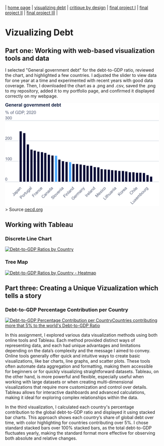 | [home page](https://adityakolpe.github.io/Data-Canvas/) | [visualizing debt](visualizing-government-debt) | [critique by design](critique-by-design) | [final project I](final-project-part-one) | [final project II](final-project-part-two) | [final project III](final-project-part-three) |

# Vizualizing Debt

## Part one: Working with web-based visualization tools and data

I selected "General government debt" for the debt-to-GDP ratio, reviewed the chart, and highlighted a few countries. I adjusted the slider to view data for one year at a time and experimented with recent years with good data coverage. Then, I downloaded the chart as a .png and .csv, saved the .png to my repository, added it to my portfolio page, and confirmed it displayed correctly on my webpage.

<img src="GDP2020.png"/>
> Source <a href="https://www.oecd.org/en/data/indicators/general-government-debt.html?oecdcontrol-3122613a85-var3=2020">oecd.org</a>

## Working with Tableau

### Discrete Line Chart

<div class='tableauPlaceholder' id='viz1730653963440' style='position: relative'><noscript><a href='#'>
  <img alt='Debt-to-GDP Ratios by Country ' src='https:&#47;&#47;public.tableau.com&#47;static&#47;images&#47;De&#47;Debt-To-GDPRatiobyCountry&#47;DiscreteLineChart&#47;1_rss.png' style='border: none' />
</a></noscript>
  <object class='tableauViz'  style='display:none;'>
  <param name='host_url' value='https%3A%2F%2Fpublic.tableau.com%2F' /> 
    <param name='embed_code_version' value='3' /> 
    <param name='site_root' value='' />
    <param name='name' value='Debt-To-GDPRatiobyCountry&#47;DiscreteLineChart' />
    <param name='tabs' value='no' />
    <param name='toolbar' value='yes' />
    <param name='static_image' value='https:&#47;&#47;public.tableau.com&#47;static&#47;images&#47;De&#47;Debt-To-GDPRatiobyCountry&#47;DiscreteLineChart&#47;1.png' /> 
    <param name='animate_transition' value='yes' />
    <param name='display_static_image' value='yes' />
    <param name='display_spinner' value='yes' />
    <param name='display_overlay' value='yes' />
    <param name='display_count' value='yes' />
    <param name='language' value='en-US' />
    <param name='filter' value='publish=yes' />
  </object></div>                
  <script type='text/javascript'>                    
    var divElement = document.getElementById('viz1730653963440');                    
    var vizElement = divElement.getElementsByTagName('object')[0];                    
    vizElement.style.width='100%';
    vizElement.style.height=(divElement.offsetWidth*0.75)+'px';                    
    var scriptElement = document.createElement('script');                    
    scriptElement.src = 'https://public.tableau.com/javascripts/api/viz_v1.js';                    
    vizElement.parentNode.insertBefore(scriptElement, vizElement);                
  </script>


### Tree Map

<div class='tableauPlaceholder' id='viz1730654339732' style='position: relative'><noscript><a href='#'><img alt='Debt-to-GDP Ratios by Country - Heatmap ' src='https:&#47;&#47;public.tableau.com&#47;static&#47;images&#47;De&#47;Debt-To-GDPRatiobyCountry-Heatmap&#47;DiscreteLineChart&#47;1_rss.png' style='border: none' /></a></noscript><object class='tableauViz'  style='display:none;'><param name='host_url' value='https%3A%2F%2Fpublic.tableau.com%2F' /> <param name='embed_code_version' value='3' /> <param name='site_root' value='' /><param name='name' value='Debt-To-GDPRatiobyCountry-Heatmap&#47;DiscreteLineChart' /><param name='tabs' value='no' /><param name='toolbar' value='yes' /><param name='static_image' value='https:&#47;&#47;public.tableau.com&#47;static&#47;images&#47;De&#47;Debt-To-GDPRatiobyCountry-Heatmap&#47;DiscreteLineChart&#47;1.png' /> <param name='animate_transition' value='yes' /><param name='display_static_image' value='yes' /><param name='display_spinner' value='yes' /><param name='display_overlay' value='yes' /><param name='display_count' value='yes' /><param name='language' value='en-US' /><param name='filter' value='publish=yes' /></object></div>
<script type='text/javascript'>                    
  var divElement = document.getElementById('viz1730654339732');                    
  var vizElement = divElement.getElementsByTagName('object')[0];                    
  vizElement.style.width='120%';
  vizElement.style.height=(divElement.offsetWidth*0.75)+'px';                    
  var scriptElement = document.createElement('script');                    
  scriptElement.src = 'https://public.tableau.com/javascripts/api/viz_v1.js';                    
  vizElement.parentNode.insertBefore(scriptElement, vizElement);                
</script>

## Part three: Creating a Unique Vizualization which tells a story

### Debt-to-GDP Percentage Contribution per Country

<div class='tableauPlaceholder' id='viz1730676794291' style='position: relative'><noscript><a href='#'><img alt='Debt-to-GDP Percentage Contribution per CountryCountries contributing more that 5% to the world&#39;s Debt-to-GDP Ratio ' src='https:&#47;&#47;public.tableau.com&#47;static&#47;images&#47;De&#47;Debt-to-GDPPercentageContributionperCountry&#47;Sheet2&#47;1_rss.png' style='border: none' /></a></noscript><object class='tableauViz'  style='display:none;'><param name='host_url' value='https%3A%2F%2Fpublic.tableau.com%2F' /> <param name='embed_code_version' value='3' /> <param name='site_root' value='' /><param name='name' value='Debt-to-GDPPercentageContributionperCountry&#47;Sheet2' /><param name='tabs' value='no' /><param name='toolbar' value='yes' /><param name='static_image' value='https:&#47;&#47;public.tableau.com&#47;static&#47;images&#47;De&#47;Debt-to-GDPPercentageContributionperCountry&#47;Sheet2&#47;1.png' /> <param name='animate_transition' value='yes' /><param name='display_static_image' value='yes' /><param name='display_spinner' value='yes' /><param name='display_overlay' value='yes' /><param name='display_count' value='yes' /><param name='language' value='en-GB' /><param name='filter' value='publish=yes' /></object></div>   
<script type='text/javascript'>                    
  var divElement = document.getElementById('viz1730676794291');                    
  var vizElement = divElement.getElementsByTagName('object')[0];                    
  vizElement.style.width='120%';
  vizElement.style.height=(divElement.offsetWidth*0.75)+'px';                    
  var scriptElement = document.createElement('script');                    
  scriptElement.src = 'https://public.tableau.com/javascripts/api/viz_v1.js';                    
  vizElement.parentNode.insertBefore(scriptElement, vizElement);                
</script>


In this assignment, I explored various data visualization methods using both online tools and Tableau. Each method provided distinct ways of representing data, and each had unique advantages and limitations depending on the data’s complexity and the message I aimed to convey. Online tools generally offer quick and intuitive ways to create basic visualizations, like bar charts, line graphs, and scatter plots. These tools often automate data aggregation and formatting, making them accessible for beginners or for quickly visualizing straightforward datasets. Tableau, on the other hand, is more powerful and flexible, especially useful when working with large datasets or when creating multi-dimensional visualizations that require more customization and control over details. Tableau allows for interactive dashboards and advanced calculations, making it ideal for exploring complex relationships within the data.

In the third visualization, I calculated each country's percentage contribution to the global debt-to-GDP ratio and displayed it using stacked bar charts. This approach shows each country’s share of global debt over time, with color highlighting for countries contributing over 5%. I chose standard stacked bars over 100% stacked bars, as the total debt-to-GDP fluctuates yearly, making the standard format more effective for observing both absolute and relative changes.
